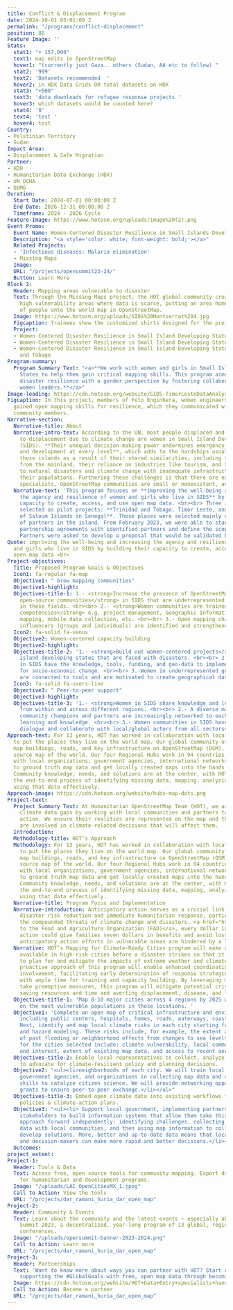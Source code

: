 ```yaml
---
title: Conflict & Displacement Program
date: 2024-10-01 05:01:00 Z
permalink: "/programs/conflict-displacement"
position: 88
Feature Image: ''
Stats:
  stat1: "+ 157,000"
  text1: map edits in OpenStreetMap
  hover1: "(currently just Gaza.. others (Sudan, AA etc to follow) "
  stat2: '999'
  text2: 'Datasets recommended  '
  hover2: in HDX Data Grids OR total datasets on HDX
  stat3: "+500"
  text3: 'data downloads for refugee response projects '
  hover3: which datasets would be counted here?
  stat4: '8'
  text4: 'test '
  hover4: test
Country:
- Pelstinian Territory
- Sudan
Impact Area:
- Displacement & Safe Migration
Partner:
- H2H
- Humanitarian Data Exchange (HDX)
- UN OCHA
- DDMG
Duration:
  Start Date: 2024-07-01 00:00:00 Z
  End Date: 2026-12-31 00:00:00 Z
  Timeframe: 2024 - 2026 Cycle
Feature-Image: https://www.hotosm.org/uploads/image%20(2).png
Event Promo:
  Event Name: Women-Centered Disaster Resilience in Small Islands Developing States
  Description: "<a style='color: white; font-weight: bold;'></a>"
  Related Projects:
  - 'Infectious diseases: Malaria elimination'
  - Missing Maps
  Image: 
  URL: "/projects/opensummit23-24/"
  Button: Learn More
Block 2:
  Header: Mapping areas vulnerable to disaster
  Text: Through the Missing Maps project, the HOT global community creates maps of
    high vulnerability areas where data is scarce, putting an area home to millions
    of people onto the world map in OpenStreetMap.
  Image: https://www.hotosm.org/uploads/SIDS%20Montserrat%204.jpg
  Figcaption: Trainees show the customized shirts designed for the project in Montserrat
  Project:
  - Women Centered Disaster Resilience in Small Island Developing States - Montserrat
  - Women-Centered Disaster Resilience in Small Island Developing States - Timor-Leste
  - Women-Centered Disaster Resilience in Small Island Developing States - Trinidad
    and Tobago
Program-summary:
  Program Summary Text: "<a>**We work with women and girls in Small Island Developing
    States to help them gain critical mapping skills. This program aims to build local
    disaster resilience with a gender perspective by fostering collaboration among
    women leaders.**</a>"
Image-leading: https://cdn.hotosm.org/website/SIDS-TimorLesteDataAnalysis.jpg
Figcaption: In this project, members of Feto Enginhera, women engineers of Timor-Leste,
  gained open mapping skills for resilience, which they communicated with different
  community members.
Narrative-section:
  Narrative-title: About
  Narrative-intro-text: According to the UN, most people displaced and who are vulnerable
    to displacement due to climate change are women in Small Island Developing States
    (SIDS). **Their unequal decision-making power undermines emergency recovery efforts
    and development at every level**, which adds to the hardships usually faced in
    those islands as a result of their shared similarities, including their isolation
    from the mainland, their reliance on industries like tourism, and their high vulnerability
    to natural disasters and climate change with inadequate infrastructures to protect
    their populations. Furthering these challenges is that there are not enough mapping
    specialists, OpenStreetMap communities are small or nonexistent, and few are women.
  Narrative-text: 'This program focuses on **improving the well-being and increasing
    the agency and resilience of women and girls who live in SIDS** by building their
    capacity to create, access, and use open map data. <br><br> Three islands were
    selected as pilot projects: **Trinidad and Tobago, Timor Leste, and the Archipel
    of Saloum Islands in Senegal**. Those places were selected mainly due to the availability
    of partners in the island. From February 2023, we were able to start developing
    partnership agreements with identified partners and define the scope of the work.
    Partners were asked to develop a proposal that would be validated by HOTOSM.'
Quote: improving the well-being and increasing the agency and resilience of women
  and girls who live in SIDS by building their capacity to create, access, and use
  open map data <br>
Project-objectives:
  Title: Proposed Program Goals & Objectives
  Icon1: fa-regular fa-map
  Objective1: " Grow mapping communities"
  Objective1-highlight: 
  Objectives-title-1: 1.- <strong>Increase the presence of OpenStreetMap (OSM) and
    open-source communities</strong> in SIDS that are underrepresented and underserved
    in these fields. <br><br> 2.- <strong>Women communities are trained in core map
    competencies</strong> e.g. project management, Geographic Information Systems
    mapping, mobile data collection, etc. <br><br> 3.- Open mapping champions and
    influencers (groups and individuals) are identified and strengthened
  Icon2: fa-solid fa-venus
  Objective2: Women-centered capacity building
  Objective2-highlight: 
  Objectives-title-2: '1.- <strong>Build out women-centered projects</strong> in small
    island developing states that are faced with disasters. <br><br> 2.- Women communities
    in SIDS have the knowledge, tools, funding, and geo-data to implement and advocate
    for socio-economic change. <br><br> 3.-Women in underrepresented groups in SIDS
    are connected to tools and are motivated to create geographical data and solutions. '
  Icon3: fa-solid fa-users-line
  Objective3: " Peer-to-peer support"
  Objective3-highlight: 
  Objectives-title-3: '1.- <strong>Women in SIDS share knowledge and lessons learned</strong>
    from within and across different regions. <br><br> 2.- A diverse makeup of women
    community champions and partners are increasingly networked to each other sharing
    learning and knowledge. <br><br> 3.- Women communities in SIDS have an <strong>open
    dialogue and collaborate with local/global actors from all sectors</strong>. '
Approach-text: For 13 years, HOT has worked in collaboration with local communities
  to put the places they live on the world map. Our global community of 600K+ volunteers
  map buildings, roads, and key infrastructure on OpenStreetMap (OSM), a free open
  source map of the world. Our four Regional Hubs work in 94 countries, connecting
  with local organizations, government agencies, international networks, and others
  to ground truth map data and get locally created maps into the hands of decision-makers.
  Community knowledge, needs, and solutions are at the center, with HOT facilitating
  the end-to-end process of identifying missing data, mapping, analyzing data, and
  using that data effectively.
Approach-image: https://cdn.hotosm.org/website/hubs-map-dots.png
Project-text:
  Project Summary Text: At Humanitarian OpenStreetMap Team (HOT), we are addressing
    climate data gaps by working with local communities and partners to take anticipatory
    action. We ensure their realities are represented on the map and that communities
    are involved in climate-related decisions that will affect them.
  Introduction: 
  Methodology-title: HOT’s Approach
  Methodology: For 13 years, HOT has worked in collaboration with local communities
    to put the places they live on the world map. Our global community of 600K+ volunteers
    map buildings, roads, and key infrastructure on OpenStreetMap (OSM), a free open
    source map of the world. Our four Regional Hubs work in 94 countries, connecting
    with local organizations, government agencies, international networks, and others
    to ground truth map data and get locally created maps into the hands of decision-makers.
    Community knowledge, needs, and solutions are at the center, with HOT facilitating
    the end-to-end process of identifying missing data, mapping, analyzing data, and
    using that data effectively.
  Narrative-title: Program Focus and Implementation
  Narrative-introduction: Anticipatory action serves as a crucial link between long-term
    disaster risk reduction and immediate humanitarian response, particularly amidst
    the compounded threats of climate change and disasters. <a href="https://www.fao.org/documents/card/en/c/cb7145en">According
    to the Food and Agriculture Organization (FAO)</a>, every dollar invested in anticipatory
    action could give families seven dollars in benefits and avoid losses. However,
    anticipatory action efforts in vulnerable areas are hindered by a lack of data.
  Narrative: HOT’s Mapping for Climate-Ready Cities program will make open map data
    available in high-risk cities before a disaster strikes so that it can be used
    to plan for and mitigate the impacts of extreme weather and climate events. The
    proactive approach of this program will enable enhanced coordination and community
    involvement, facilitating early determination of response strategies and providers
    with ample time for training and capacity building. By leveraging map data to
    take preemptive measures, this program will mitigate potential crises, thereby
    saving resources and time and averting displacement, disease, and livelihood losses.
  Objectives-title-1: 'Map 8-10 major cities across 4 regions by 2025 with a focus
    on the most vulnerable populations in those locations. '
  Objective1: 'Complete an open map of critical infrastructure and environmental systems,
    including public centers, hospitals, homes, roads, waterways, coastlines, etc.
    Next, identify and map local climate risks in each city starting from tested risk
    and hazard modeling. These risks include, for example, the extent and severity
    of past flooding or neighborhood effects from changes to sea levels. Criteria
    for the cities selected include: climate vulnerability, local community capacity
    and interest, extent of existing map data, and access to recent aerial imagery.'
  Objectives-title-2: Enable local representatives to collect, analyze & use map data
    to advocate for climate-resilient policy and planning decisions.
  Objective2: "<ul><li>neighborhoods of each city. We will train local communities,
    government agencies, and organizations in collecting map data and open data use
    skills to catalyze citizen science. We will provide networking opportunities and
    grants to ensure peer-to-peer exchange.</li></ul>"
  Objectives-title-3: Embed open climate data into existing workflows to create data-informed
    policies & climate-action plans.
  Objective3: "<ul><li> Support local government, implementing partners and other
    stakeholders to build information systems that allow them take this community-centered
    approach forward independently: identifying challenges, collecting and analyzing
    data with local communities, and then using map information to collaboratively
    develop solutions. More, better and up-to-date data means that locals, advocates
    and decision-makers can make more rapid and better decisions.</li></ul>"
  Outcomes: 
project_extent: 
Project-1:
  Header: Tools & Data
  Text: Access free, open source tools for community mapping. Export data from OpenStreetMap
    for humanitarian and development programs.
  Image: "/uploads/LAC_OpenCitiesMX_1.jpeg"
  Call to Action: View the tools
  URL: "/projects/dar_ramani_huria_dar_open_map"
Project-2:
  Header: Community & Events
  Text: Learn about the community and the latest events — especially about the Open
    Summit 2023, a decentralized, year-long program of 13 global, regional, and local
    conferences.
  Image: "/uploads/opensummit-banner-2023-2024.png"
  Call to Action: Learn more
  URL: "/projects/dar_ramani_huria_dar_open_map"
Project-3:
  Header: Partnerships
  Text: 'Want to know more about ways you can partner with HOT? Start creating and
    supporting the #GlobalGoals with free, open map data through becoming a partner.'
  Image: https://cdn.hotosm.org/website/HOT+Data+Entry+specialists+handed+over+framed,+printed+maps+back+to+the+village+offices.+HOT+IndonesiaRiyadi+Wibowo+cropped.jpeg
  Call to Action: Become a partner
  URL: "/projects/dar_ramani_huria_dar_open_map"
---
```


